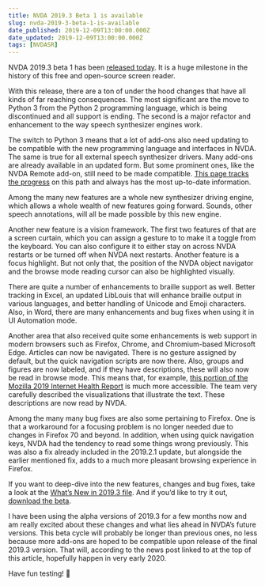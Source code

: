 ```yaml
---
title: NVDA 2019.3 Beta 1 is available
slug: nvda-2019-3-beta-1-is-available
date_published: 2019-12-09T13:00:00.000Z
date_updated: 2019-12-09T13:00:00.000Z
tags: [NVDASR]
---
```


NVDA 2019.3 beta 1 has been [released today](https://www.nvaccess.org/post/nvda-2019-3beta1-now-available-for-testing/). It is a huge milestone in the history of this free and open-source screen reader.

With this release, there are a ton of under the hood changes that have all kinds of far reaching consequences. The most significant are the move to Python 3 from the Python 2 programming language, which is being discontinued and all support is ending. The second is a major refactor and enhancement to the way speech synthesizer engines work.

The switch to Python 3 means that a lot of add-ons also need updating to be compatible with the new programming language and interfaces in NVDA. The same is true for all external speech synthesizer drivers. Many add-ons are already available in an updated form. But some prominent ones, like the NVDA Remote add-on, still need to be made compatible. [This page tracks the progress](https://addons.nvda-project.org/addons/nvdapy3.en.html) on this path and always has the most up-to-date information.

Among the many new features are a whole new synthesizer driving engine, which allows a whole wealth of new features going forward. Sounds, other speech annotations, will all be made possible by this new engine.

Another new feature is a vision framework. The first two features of that are a screen curtain, which you can assign a gesture to to make it a toggle from the keyboard. You can also configure it to either stay on across NVDA restarts or be turned off when NVDA next restarts. Another feature is a focus highlight. But not only that, the position of the NVDA object navigator and the browse mode reading cursor can also be highlighted visually.

There are quite a number of enhancements to braille support as well. Better tracking in Excel, an updated LibLouis that will enhance braille output in various languages, and better handling of Unicode and Emoji characters. Also, in Word, there are many enhancements and bug fixes when using it in UI Automation mode.

Another area that also received quite some enhancements is web support in modern browsers such as Firefox, Chrome, and Chromium-based Microsoft Edge. Articles can now be navigated. There is no gesture assigned by default, but the quick navigation scripts are now there. Also, groups and figures are now labeled, and if they have descriptions, these will also now be read in browse mode. This means that, for example, [this portion of the Mozilla 2019 Internet Health Report](https://internethealthreport.org/2019/ransomware-payments-add-up/) is much more accessible. The team very carefully described the visualizations that illustrate the text. These descriptions are now read by NVDA.

Among the many many bug fixes are also some pertaining to Firefox. One is that a workaround for a focusing problem is no longer needed due to changes in Firefox 70 and beyond. In addition, when using quick navigation keys, NVDA had the tendency to read some things wrong previously. This was also a fix already included in the 2019.2.1 update, but alongside the earlier mentioned fix, adds to a much more pleasant browsing experience in Firefox.

If you want to deep-dive into the new features, changes and bug fixes, take a look at the [What&#8217;s New in 2019.3 file](https://ci.appveyor.com/api/buildjobs/ra7vb4b94dlutb9l/artifacts/output/nvda_2019.3beta1_changes.html). And if you&#8217;d like to try it out, [download the beta](https://ci.appveyor.com/api/buildjobs/ra7vb4b94dlutb9l/artifacts/output/nvda_2019.3beta1.exe).

I have been using the alpha versions of 2019.3 for a few months now and am really excited about these changes and what lies ahead in NVDA&#8217;s future versions. This beta cycle will probably be longer than previous ones, no less because more add-ons are hoped to be compatible upon release of the final 2019.3 version. That will, according to the news post linked to at the top of this article, hopefully happen in very early 2020.

Have fun testing! 🙂
